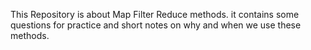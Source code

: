 This Repository is about Map Filter Reduce methods. it contains some questions for practice and short notes on why and when we use these methods.
